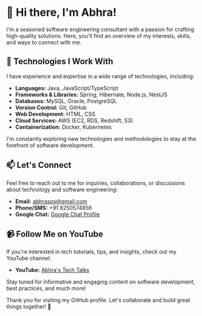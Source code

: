 # 👋 Hi there, I'm Abhra!

I'm a seasoned software engineering consultant with a passion for crafting high-quality solutions. Here, you'll find an overview of my interests, skills, and ways to connect with me.

## 👀 Technologies I Work With

I have experience and expertise in a wide range of technologies, including:

- **Languages:** Java, JavaScript/TypeScript
- **Frameworks & Libraries:** Spring, Hibernate, Node.js, NestJS
- **Databases:** MySQL, Oracle, PostgreSQL
- **Version Control:** Git, GitHub
- **Web Development:** HTML, CSS
- **Cloud Services:** AWS (EC2, RDS, Redshift, S3)
- **Containerization:** Docker, Kubernetes

I'm constantly exploring new technologies and methodologies to stay at the forefront of software development.

## 📫 Let's Connect

Feel free to reach out to me for inquiries, collaborations, or discussions about technology and software engineering:

- **Email:** [abhrasps@gmail.com](mailto:abhrasps@gmail.com)
- **Phone/SMS:** +91 8250574856
- **Google Chat:** [Google Chat Profile](#your-google-chat-profile-link)

## 📹 Follow Me on YouTube

If you're interested in tech tutorials, tips, and insights, check out my YouTube channel:

- **YouTube:** [Abhra's Tech Talks](https://www.youtube.com/channel/UC7RBABn6t_0vh-aMnHIaXRA)

Stay tuned for informative and engaging content on software development, best practices, and much more!

Thank you for visiting my GitHub profile. Let's collaborate and build great things together! 🚀
